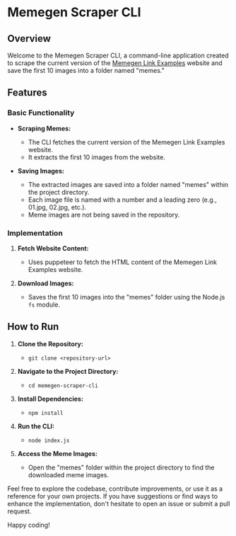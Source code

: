 # Memegen Scraper CLI

## Overview

Welcome to the Memegen Scraper CLI, a command-line application created to scrape the current version of the [Memegen Link Examples](https://memegen-link-examples-upleveled.netlify.app) website and save the first 10 images into a folder named "memes."

## Features

### Basic Functionality

- **Scraping Memes:**
  - The CLI fetches the current version of the Memegen Link Examples website.
  - It extracts the first 10 images from the website.

- **Saving Images:**
  - The extracted images are saved into a folder named "memes" within the project directory.
  - Each image file is named with a number and a leading zero (e.g., 01.jpg, 02.jpg, etc.).
  - Meme images are not being saved in the repository.

### Implementation

1. **Fetch Website Content:**
   - Uses puppeteer to fetch the HTML content of the Memegen Link Examples website.

3. **Download Images:**
   - Saves the first 10 images into the "memes" folder using the Node.js `fs` module.

## How to Run

1. **Clone the Repository:**
   - `git clone <repository-url>`

2. **Navigate to the Project Directory:**
   - `cd memegen-scraper-cli`

3. **Install Dependencies:**
   - `npm install`

4. **Run the CLI:**
   - `node index.js`

5. **Access the Meme Images:**
   - Open the "memes" folder within the project directory to find the downloaded meme images.

Feel free to explore the codebase, contribute improvements, or use it as a reference for your own projects. If you have suggestions or find ways to enhance the implementation, don't hesitate to open an issue or submit a pull request.

Happy coding!
